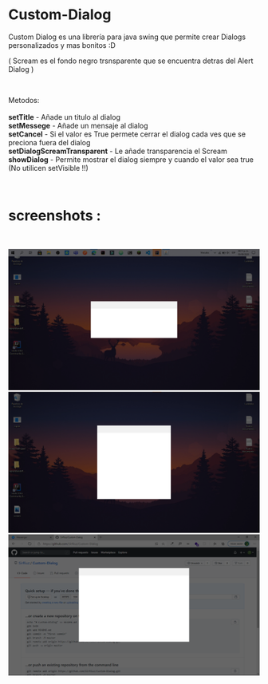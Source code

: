 # Custom-Dialog
Custom Dialog es una librería para java swing que permite crear Dialogs personalizados y mas bonitos :D  

( Scream es el fondo negro trsnsparente que se encuentra detras del Alert Dialog )

<br/>

Metodos:<br/><br/>
<strong>setTitle</strong> - Añade un titulo al dialog <br/>
<strong>setMessege</strong> - Añade un mensaje al dialog <br/>
<strong>setCancel</strong> - Si el valor es True permete cerrar el dialog cada ves que se preciona fuera del dialog <br/>
<strong>setDialogScreamTransparent</strong> - Le añade transparencia el Scream <br/>
<strong>showDialog</strong> - Permite mostrar el dialog siempre y cuando el valor sea true (No utilicen setVisible !!) <br/>

<br/>
<h1>screenshots : </h1>
<br/>

![alt text](https://github.com/SirRiuz/Custom-Dialog/blob/master/img/scream.png)
![alt text](https://github.com/SirRiuz/Custom-Dialog/blob/master/img/scream_1.png)
![alt text](https://github.com/SirRiuz/Custom-Dialog/blob/master/img/scream_2.png)




